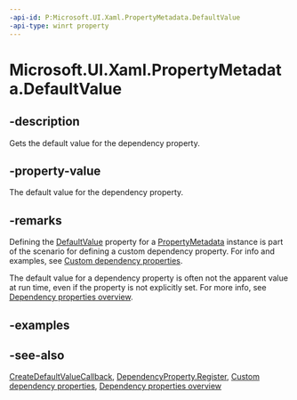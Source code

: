 ```yaml
---
-api-id: P:Microsoft.UI.Xaml.PropertyMetadata.DefaultValue
-api-type: winrt property
---
```


<!-- Property syntax
public object DefaultValue { get; }
-->

# Microsoft.UI.Xaml.PropertyMetadata.DefaultValue

## -description
Gets the default value for the dependency property.

## -property-value
The default value for the dependency property.

## -remarks
Defining the [DefaultValue](createdefaultvaluecallback.md) property for a [PropertyMetadata](propertymetadata.md) instance is part of the scenario for defining a custom dependency property. For info and examples, see [Custom dependency properties](/windows/uwp/xaml-platform/custom-dependency-properties).

The default value for a dependency property is often not the apparent value at run time, even if the property is not explicitly set. For more info, see [Dependency properties overview](/windows/uwp/xaml-platform/dependency-properties-overview).

## -examples

## -see-also
[CreateDefaultValueCallback](createdefaultvaluecallback.md), [DependencyProperty.Register](dependencyproperty_register_928563513.md), [Custom dependency properties](/windows/uwp/xaml-platform/custom-dependency-properties), [Dependency properties overview](/windows/uwp/xaml-platform/dependency-properties-overview)
